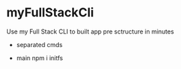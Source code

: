 # myFullStackCli
Use my Full Stack CLI to built app pre sctructure in minutes


- separated cmds 

- main 
npm i initfs

